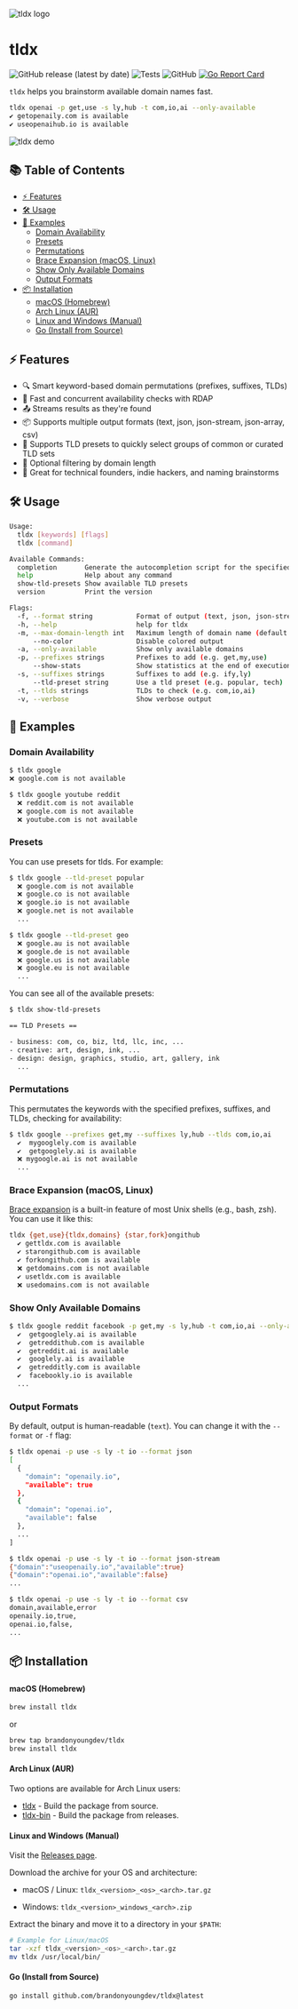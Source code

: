 ![tldx logo](https://github.com/brandonyoungdev/tldx/raw/main/assets/logo.png)

# tldx

![GitHub release (latest by date)](https://img.shields.io/github/v/release/brandonyoungdev/tldx)
![Tests](https://img.shields.io/github/actions/workflow/status/brandonyoungdev/tldx/test.yml?branch=main)
![GitHub](https://img.shields.io/github/license/brandonyoungdev/tldx)
[![Go Report Card](https://goreportcard.com/badge/github.com/brandonyoungdev/tldx)](https://goreportcard.com/report/github.com/brandonyoungdev/tldx)


`tldx` helps you brainstorm available domain names fast.

```sh
tldx openai -p get,use -s ly,hub -t com,io,ai --only-available
✔️ getopenaily.com is available
✔️ useopenaihub.io is available
```


![tldx demo](https://github.com/brandonyoungdev/tldx/raw/main/tapes/demo.gif)

## 📚 Table of Contents

- [⚡ Features](#-features)
- [🛠️ Usage](#️-usage)
- [🔗 Examples](#-examples)
  - [Domain Availability](#domain-availability)
  - [Presets](#presets)
  - [Permutations](#permutations)
  - [Brace Expansion (macOS, Linux)](#brace-expansion-macos-linux)
  - [Show Only Available Domains](#show-only-available-domains)
  - [Output Formats](#output-formats)
- [📦 Installation](#-installation)
  - [macOS (Homebrew)](#macos-homebrew)
  - [Arch Linux (AUR)](#arch-linux-aur)
  - [Linux and Windows (Manual)](#linux-and-windows-manual)
  - [Go (Install from Source)](#go-install-from-source)

## ⚡ Features

- 🔍 Smart keyword-based domain permutations (prefixes, suffixes, TLDs)
- 🚀 Fast and concurrent availability checks with RDAP
- 📤 Streams results as they're found
- 📦 Supports multiple output formats (text, json, json-stream, json-array, csv)
- 🔧 Supports TLD presets to quickly select groups of common or curated TLD sets
- 📏 Optional filtering by domain length
- 🧠 Great for technical founders, indie hackers, and naming brainstorms


## 🛠️ Usage

```sh
Usage:
  tldx [keywords] [flags]
  tldx [command]

Available Commands:
  completion       Generate the autocompletion script for the specified shell
  help             Help about any command
  show-tld-presets Show available TLD presets
  version          Print the version

Flags:
  -f, --format string           Format of output (text, json, json-stream, json-array, csv) (default "text")
  -h, --help                    help for tldx
  -m, --max-domain-length int   Maximum length of domain name (default 64)
      --no-color                Disable colored output
  -a, --only-available          Show only available domains
  -p, --prefixes strings        Prefixes to add (e.g. get,my,use)
      --show-stats              Show statistics at the end of execution
  -s, --suffixes strings        Suffixes to add (e.g. ify,ly)
      --tld-preset string       Use a tld preset (e.g. popular, tech)
  -t, --tlds strings            TLDs to check (e.g. com,io,ai)
  -v, --verbose                 Show verbose output
```


## 🔗 Examples

### Domain Availability

```sh
$ tldx google
❌ google.com is not available
```

```sh
$ tldx google youtube reddit
  ❌ reddit.com is not available
  ❌ google.com is not available
  ❌ youtube.com is not available
```

### Presets

You can use presets for tlds. For example:

```sh
$ tldx google --tld-preset popular 
  ❌ google.com is not available
  ❌ google.co is not available
  ❌ google.io is not available
  ❌ google.net is not available
  ...
```

```sh
$ tldx google --tld-preset geo
  ❌ google.au is not available
  ❌ google.de is not available
  ❌ google.us is not available
  ❌ google.eu is not available
  ...
```


You can see all of the available presets:
```sh
$ tldx show-tld-presets

== TLD Presets ==

- business: com, co, biz, ltd, llc, inc, ...
- creative: art, design, ink, ... 
- design: design, graphics, studio, art, gallery, ink
  ...
```

### Permutations

This permutates the keywords with the specified prefixes, suffixes, and TLDs, checking for availability:
```sh
$ tldx google --prefixes get,my --suffixes ly,hub --tlds com,io,ai
  ✔️  mygooglely.com is available
  ✔️  getgooglely.ai is available
  ❌ mygoogle.ai is not available
  ...
```


### Brace Expansion (macOS, Linux)

[Brace expansion](https://www.gnu.org/software/bash/manual/html_node/Brace-Expansion.html) is a built-in feature of most Unix shells (e.g., bash, zsh). You can use it like this:

```sh
tldx {get,use}{tldx,domains} {star,fork}ongithub
  ✔️ gettldx.com is available
  ✔️ starongithub.com is available
  ✔️ forkongithub.com is available
  ❌ getdomains.com is not available
  ✔️ usetldx.com is available
  ❌ usedomains.com is not available
```


### Show Only Available Domains

```sh
$ tldx google reddit facebook -p get,my -s ly,hub -t com,io,ai --only-available
  ✔️  getgooglely.ai is available
  ✔️  getreddithub.com is available
  ✔️  getreddit.ai is available
  ✔️  googlely.ai is available
  ✔️  getredditly.com is available
  ✔️  facebookly.io is available
  ...
```

### Output Formats 

By default, output is human-readable (`text`). You can change it with the `--format` or `-f` flag:

```sh
$ tldx openai -p use -s ly -t io --format json  
[
  {
    "domain": "openaily.io",
    "available": true 
  },
  {
    "domain": "openai.io",
    "available": false
  },
  ...
]
```


```sh
$ tldx openai -p use -s ly -t io --format json-stream
{"domain":"useopenaily.io","available":true}
{"domain":"openai.io","available":false}
...
```


```sh
$ tldx openai -p use -s ly -t io --format csv
domain,available,error
openaily.io,true,
openai.io,false,
...
```


## 📦 Installation
#### macOS (Homebrew)
```sh
brew install tldx
```
or
```sh
brew tap brandonyoungdev/tldx
brew install tldx
```

#### Arch Linux (AUR)

Two options are available for Arch Linux users:

- [tldx](https://aur.archlinux.org/packages/tldx/) - Build the package from source.
- [tldx-bin](https://aur.archlinux.org/packages/tldx-bin/) - Build the package from releases.

#### Linux and Windows (Manual)
Visit the [Releases page](https://github.com/brandonyoungdev/tldx/releases).

Download the archive for your OS and architecture:

- macOS / Linux: `tldx_<version>_<os>_<arch>.tar.gz`

- Windows: `tldx_<version>_windows_<arch>.zip`

Extract the binary and move it to a directory in your `$PATH`:

```sh
# Example for Linux/macOS
tar -xzf tldx_<version>_<os>_<arch>.tar.gz
mv tldx /usr/local/bin/
```

#### Go (Install from Source)
```sh
go install github.com/brandonyoungdev/tldx@latest
```
